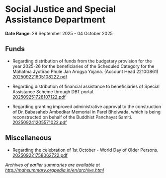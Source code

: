 # Social Justice and Special Assistance Department

**Date Range**: 29 September 2025 - 04 October 2025


## Funds
- Regarding distribution of funds from the budgetary provision for the year 2025-26 for the beneficiaries of the Scheduled Category for the Mahatma Jyotirao Phule Jan Arogya Yojana. (Account Head 2210G861)\
  [202509221605108222.pdf](https://gr.maharashtra.gov.in/Site/Upload/Government%20Resolutions/English/202509221605108222.pdf)

- Regarding distribution of financial assistance to beneficiaries of Special Assistance Scheme through DBT portal.\
  [202509251728107122.pdf](https://gr.maharashtra.gov.in/Site/Upload/Government%20Resolutions/English/202509251728107122.pdf)

- Regarding granting improved administrative approval to the construction of Dr. Babasaheb Ambedkar Memorial in Parel Bhoiwada, which is being reconstructed on behalf of the Buddhist Panchayat Samiti.\
  [202509241205571022.pdf](https://gr.maharashtra.gov.in/Site/Upload/Government%20Resolutions/English/202509241205571022....pdf)

## Miscellaneous
- Regarding the celebration of 1st October  - World Day of Older Persons.\
  [202509221758062722.pdf](https://gr.maharashtra.gov.in/Site/Upload/Government%20Resolutions/English/202509221758062722.pdf)


*Archives of earlier summaries are available at http://mahsummary.orgpedia.in/en/archive.html*